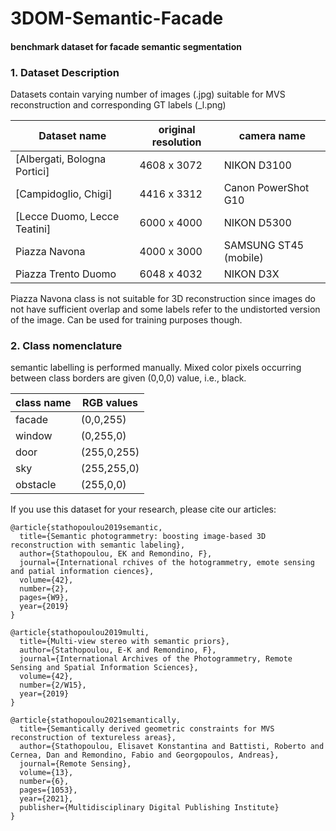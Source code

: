 # 3DOM-Semantic-Facade 
#### benchmark dataset for facade semantic segmentation


### 1. Dataset Description

Datasets contain varying number of images (.jpg) 
suitable for MVS reconstruction and corresponding 
GT labels (_l.png)

|Dataset name  |  original resolution  | camera name |
|--|--|--|
| [Albergati, Bologna Portici] |4608 x 3072 |NIKON D3100|
| [Campidoglio, Chigi] |4416 x 3312 |Canon PowerShot G10|
| [Lecce Duomo, Lecce Teatini] |6000 x 4000 |NIKON D5300|
| Piazza Navona |4000 x 3000 |SAMSUNG ST45 (mobile)|
| Piazza Trento Duomo |6048 x 4032 |NIKON D3X|



Piazza Navona class is not suitable for 3D reconstruction 
since images do not have sufficient overlap and some labels 
refer to the undistorted version of the image. 
Can be used for training purposes though. 


### 2. Class nomenclature
semantic labelling is performed manually.
Mixed color pixels occurring between class borders 
are given (0,0,0) value, i.e., black.

|class name  |  RGB values  |
|--|--|
| facade |(0,0,255) |
| window |(0,255,0) |
| door |(255,0,255) |
| sky |(255,255,0)|
| obstacle  |(255,0,0) |



If you use this dataset for your research, please cite our articles:

   
    
    @article{stathopoulou2019semantic,
      title={Semantic photogrammetry: boosting image-based 3D reconstruction with semantic labeling},
      author={Stathopoulou, EK and Remondino, F},
      journal={International rchives of the hotogrammetry, emote sensing and patial information ciences},
      volume={42},
      number={2},
      pages={W9},
      year={2019}
    }
    
    @article{stathopoulou2019multi,
      title={Multi-view stereo with semantic priors},
      author={Stathopoulou, E-K and Remondino, F},
      journal={International Archives of the Photogrammetry, Remote Sensing and Spatial Information Sciences},
      volume={42},
      number={2/W15},
      year={2019}
    }
    
    @article{stathopoulou2021semantically,
      title={Semantically derived geometric constraints for MVS reconstruction of textureless areas},
      author={Stathopoulou, Elisavet Konstantina and Battisti, Roberto and Cernea, Dan and Remondino, Fabio and Georgopoulos, Andreas},
      journal={Remote Sensing},
      volume={13},
      number={6},
      pages={1053},
      year={2021},
      publisher={Multidisciplinary Digital Publishing Institute}
    }
